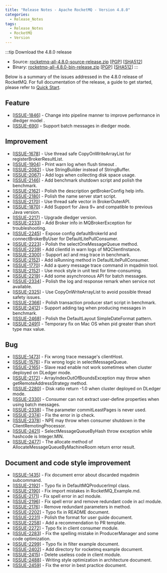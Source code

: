 ```yaml
---
title: "Release Notes - Apache RocketMQ - Version 4.8.0"
categories:
  - Release_Notes
tags:
  - Release_Notes
  - RocketMQ
  - Version
---
```


:::tip Download the 4.8.0 release
    
* Source: [rocketmq-all-4.8.0-source-release.zip](https://archive.apache.org/dist/rocketmq/4.8.0/rocketmq-all-4.8.0-source-release.zip) [[PGP](https://www.apache.org/dist/rocketmq/4.8.0/rocketmq-all-4.8.0-source-release.zip.asc)] [[SHA512](https://www.apache.org/dist/rocketmq/4.8.0/rocketmq-all-4.8.0-source-release.zip.sha512)]
* Binary: [rocketmq-all-4.8.0-bin-release.zip](https://archive.apache.org/dist/rocketmq/4.8.0/rocketmq-all-4.8.0-bin-release.zip) [[PGP](https://www.apache.org/dist/rocketmq/4.8.0/rocketmq-all-4.8.0-bin-release.zip.asc)] [[SHA512](https://www.apache.org/dist/rocketmq/4.8.0/rocketmq-all-4.8.0-bin-release.zip.sha512)]
:::
<!--truncate-->
Below is a summary of the issues addressed in the 4.8.0 release of RocketMQ. For full documentation of the release, a guide to get started, please refer to <a href='/docs/quickStart/01quickstart/'>Quick Start</a>.


## Feature
<ul>
<li>[<a href='https://github.com/apache/rocketmq/issues/1846'>ISSUE-1846</a>] -  Change into pipeline manner to improve performance in dledger model .
</li>
<li>[<a href='https://github.com/apache/rocketmq/issues/690'>ISSUE-690</a>] -  Support batch messages in dledger mode.
</li>
</ul>

## Improvement
<ul>
<li>[<a href='https://github.com/apache/rocketmq/issues/1678'>ISSUE-1678</a>] -  Use thread safe CopyOnWriteArrayList for registerBrokerResultList.
</li>
<li>[<a href='https://github.com/apache/rocketmq/issues/1904'>ISSUE-1904</a>] -  Print warn log when flush timeout .
</li>
<li>[<a href='https://github.com/apache/rocketmq/issues/2082'>ISSUE-2082</a>] -  Use StringBuilder instead of StringBuffer.
</li>
<li>[<a href='https://github.com/apache/rocketmq/issues/2067'>ISSUE-2067</a>] -  Add logs when collecting disk space usage.
</li>
<li>[<a href='https://github.com/apache/rocketmq/issues/2146'>ISSUE-2146</a>] -  Add benchmark shutdown script and polish the benchmark.
</li>
<li>[<a href='https://github.com/apache/rocketmq/issues/2162'>ISSUE-2162</a>] -  Polish the description getBrokerConfig help info.
</li>
<li>[<a href='https://github.com/apache/rocketmq/issues/2180'>ISSUE-2180</a>] -  Polish the name server start script.
</li>
<li>[<a href='https://github.com/apache/rocketmq/issues/2170'>ISSUE-2170</a>] -  Use thread safe vector in BrokerOuterAPI.
</li>
<li>[<a href='https://github.com/apache/rocketmq/issues/1870'>ISSUE-1870</a>] -  Add Support for Java 9+ and compatible to previous Java version.
</li>
<li>[<a href='https://github.com/apache/rocketmq/issues/2217'>ISSUE-2217</a>] -  Upgrade dledger version.
</li>
<li>[<a href='https://github.com/apache/rocketmq/issues/2233'>ISSUE-2233</a>] -  Add Broker info in MQBrokerException for troubleshooting.
</li>
<li>[<a href='https://github.com/apache/rocketmq/issues/2245'>ISSUE-2245</a>] -  Expose config defaultBrokerId and connectBrokerByUser for DefaultLitePullConsumer.
</li>
<li>[<a href='https://github.com/apache/rocketmq/issues/2223'>ISSUE-2223</a>] -  Polish the selectOneMessageQueue method.
</li>
<li>[<a href='https://github.com/apache/rocketmq/issues/2239'>ISSUE-2239</a>] -  Add clientId in warn logs of MQClientInstance.
</li>
<li>[<a href='https://github.com/apache/rocketmq/issues/2300'>ISSUE-2300</a>] -  Support acl and msg trace in benchmark.
</li>
<li>[<a href='https://github.com/apache/rocketmq/issues/2152'>ISSUE-2152</a>] -  Add isRunning method in DefaultLitePullConsumer.
</li>
<li>[<a href='https://github.com/apache/rocketmq/issues/1770'>ISSUE-1770</a>] -  Add a query message trace command in mqadmin tool.
</li>
<li>[<a href='https://github.com/apache/rocketmq/issues/2152'>ISSUE-2152</a>] -  Use mock style in unit test for time-consuming.
</li>
<li>[<a href='https://github.com/apache/rocketmq/issues/2219'>ISSUE-2219</a>] -  Add some asynchronous API for batch messages.
</li>
<li>[<a href='https://github.com/apache/rocketmq/issues/2334'>ISSUE-2334</a>] -  Polish the log and response remark when service not available.
</li>
<li>[<a href='https://github.com/apache/rocketmq/issues/2325'>ISSUE-2325</a>] -  Use CopyOnWriteArrayList to avoid possible thread safety issues.
</li>
<li>[<a href='https://github.com/apache/rocketmq/issues/2366'>ISSUE-2366</a>] -  Polish transaction producer start script in benchmark.
</li>
<li>[<a href='https://github.com/apache/rocketmq/issues/2412'>ISSUE-2412</a>] -  Support adding tag when producing messages in benchmark.
</li>
<li>[<a href='https://github.com/apache/rocketmq/issues/2468'>ISSUE-2468</a>] -  Polish the DefaultLayout SimpleDateFormat pattern.
</li>
<li>[<a href='https://github.com/apache/rocketmq/issues/2491'>ISSUE-2491</a>] -  Temporary fix on Mac OS when pid greater than short type max value.
</li>
</ul>

## Bug
<ul>
<li>[<a href='https://github.com/apache/rocketmq/issues/1473'>ISSUE-1473</a>] -  Fix wrong trace message's clientHost.
</li>
<li>[<a href='https://github.com/apache/rocketmq/issues/1576'>ISSUE-1576</a>] -  Fix wrong logic in selectMessageQueue.
</li>
<li>[<a href='https://github.com/apache/rocketmq/issues/2165'>ISSUE-2165</a>] -  Slave read enable not work sometimes when cluster deployed on DLedger mode.
</li>
<li>[<a href='https://github.com/apache/rocketmq/issues/2165'>ISSUE-2172</a>] -  ArrayIndexOutOfBoundsException may throw when getRemoteAddressStrategy method.
</li>
<li>[<a href='https://github.com/apache/rocketmq/issues/2280'>ISSUE-2280</a>] -  Disk ratio return -1.0 when cluster deployed on DLedger mode.
</li>
<li>[<a href='https://github.com/apache/rocketmq/issues/2330'>ISSUE-2330</a>] -  Consumer can not extract user-define properties when using batch messages.
</li>
<li>[<a href='https://github.com/apache/rocketmq/issues/2338'>ISSUE-2338</a>] -  The parameter commitLeastPages is never used.
</li>
<li>[<a href='https://github.com/apache/rocketmq/issues/2374'>ISSUE-2374</a>] -  Fix the error in ip check.
</li>
<li>[<a href='https://github.com/apache/rocketmq/issues/2378'>ISSUE-2378</a>] -  NPE may throw when consumer shutdown in the ClientRemotingProcessor.
</li>
<li>[<a href='https://github.com/apache/rocketmq/issues/2421'>ISSUE-2421</a>] -  SelectMessageQueueByHash throw exception while hashcode is Integer.MIN.
</li>
<li>[<a href='https://github.com/apache/rocketmq/issues/2477'>ISSUE-2477</a>] -  The allocate method of AllocateMessageQueueByMachineRoom return error result.
</li>
</ul>


## Document and code style improvement
<ul>
<li>[<a href='https://github.com/apache/rocketmq/issues/1435'>ISSUE-1435</a>] -  Fix document error about discarded mqadmin subcommand. 
</li>
<li>[<a href='https://github.com/apache/rocketmq/issues/2192'>ISSUE-2192</a>] -  Typo fix in DefaultMQProducerImpl class. 
</li>
<li>[<a href='https://github.com/apache/rocketmq/issues/2190'>ISSUE-2190</a>] -  Fix import mistakes in RocketMQ_Example.md.
</li>
<li>[<a href='https://github.com/apache/rocketmq/issues/2171'>ISSUE-2171</a>] -  Fix spell error in acl module.
</li>
<li>[<a href='https://github.com/apache/rocketmq/issues/2196'>ISSUE-2196</a>] -  Fix spell error and remove redundant code in acl module.
</li>
<li>[<a href='https://github.com/apache/rocketmq/issues/2176'>ISSUE-2176</a>] -  Remove redundant parameters in method.
</li>
<li>[<a href='https://github.com/apache/rocketmq/pull/2202'>ISSUE-2202</a>] -  Typo fix in README document. 
</li>
<li>[<a href='https://github.com/apache/rocketmq/issues/2231'>ISSUE-2231</a>] -  Polish the format for user guide document. 
</li>
<li>[<a href='https://github.com/apache/rocketmq/pull/2258'>ISSUE-2258</a>] -  Add a recommendation to PR template.
</li>
<li>[<a href='https://github.com/apache/rocketmq/issues/2272'>ISSUE-2272</a>] -  Typo fix in client consumer module.
</li>
<li>[<a href='https://github.com/apache/rocketmq/issues/2283'>ISSUE-2283</a>] -  Fix the spelling mistake in ProducerManager and some code optimization.
</li>
<li>[<a href='https://github.com/apache/rocketmq/issues/2299'>ISSUE-2299</a>] -  Typo fix in filter example document.
</li>
<li>[<a href='https://github.com/apache/rocketmq/issues/2402'>ISSUE-2402</a>] -  Add directory for rocketmq example document.
</li>
<li>[<a href='https://github.com/apache/rocketmq/issues/2415'>ISSUE-2415</a>] -  Delete useless code in client module.
</li>
<li>[<a href='https://github.com/apache/rocketmq/issues/2488'>ISSUE-2488</a>] -  Writing style optimization in architecture document.
</li>
<li>[<a href='https://github.com/apache/rocketmq/issues/2459'>ISSUE-2459</a>] -  Fix the error in best practice document.
</li>
</ul>          
